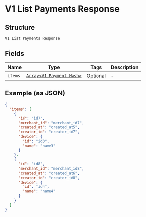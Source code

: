 
# V1 List Payments Response

## Structure

`V1 List Payments Response`

## Fields

| Name | Type | Tags | Description |
|  --- | --- | --- | --- |
| `items` | [`Array<V1 Payment Hash>`](/doc/models/v1-payment.md) | Optional | - |

## Example (as JSON)

```json
{
  "items": [
    {
      "id": "id7",
      "merchant_id": "merchant_id7",
      "created_at": "created_at5",
      "creator_id": "creator_id7",
      "device": {
        "id": "id3",
        "name": "name3"
      }
    },
    {
      "id": "id8",
      "merchant_id": "merchant_id8",
      "created_at": "created_at6",
      "creator_id": "creator_id8",
      "device": {
        "id": "id4",
        "name": "name4"
      }
    }
  ]
}
```

